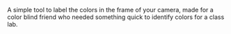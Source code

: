 A simple tool to label the colors in the frame of your camera, made for a color blind friend who needed something quick to identify colors for a class lab.
